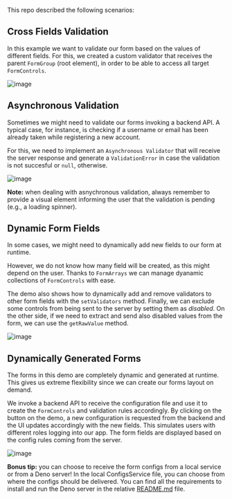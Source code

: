 This repo described the following scenarios:

## Cross Fields Validation
In this example we want to validate our form based on the values of different fields.
For this, we created a custom validator that receives the parent `FormGroup` (root element), in order to be able to access all target `FormControls`.

![image](https://user-images.githubusercontent.com/13237093/156926952-64bb6ac7-a1e7-45a8-8361-398ff15362a4.png)


## Asynchronous Validation
Sometimes we might need to validate our forms invoking a backend API. A typical case, for instance, is checking if a username or email has been already taken while registering a new account.

For this, we need to implement an `Asynchronous Validator` that will receive the server response and generate a `ValidationError` in case the validation is not succesful or `null`, otherwise.

![image](https://user-images.githubusercontent.com/13237093/156927084-ad474693-b388-4146-a921-06ee8b353558.png)

**Note:** when dealing with asnychronous validation, always remember to provide a visual element informing the user that the validation is pending (e.g., a loading spinner).


## Dynamic Form Fields
In some cases, we might need to dynamically add new fields to our form at runtime.

However, we do not know how many field will be created, as this might depend on the user. Thanks to `FormArrays` we can manage dyanamic collections of `FormControls` with ease.

The demo also shows how to dynamically add and remove validators to other form fields with the `setValidators` method. 
Finally, we can exclude some controls from being sent to the server by setting them as *disabled*. On the other side, if we need to extract and send also disabled values from the form, we can use the `getRawValue` method.

![image](https://user-images.githubusercontent.com/13237093/157322138-c8043d85-5c0c-473f-9275-82a8dfe31164.png)


## Dynamically Generated Forms
The forms in this demo are completely dynamic and generated at runtime. This gives us extreme flexibility since we can create our forms layout on demand.

We invoke a backend API to receive the configuration file and use it to create the `FormControls` and validation rules accordingly.
By clicking on the button on the demo, a new configuration is requested from the backend and the UI updates accordingly with the new fields. This simulates users with different roles logging into our app. The form fields are displayed based on the config rules coming from the server.

![image](https://user-images.githubusercontent.com/13237093/156927468-0c660009-14c8-4085-ace0-d0f638b8e9fd.png)

**Bonus tip:** you can choose to receive the form configs from a local service or from a Deno server! In the local ConfigsService file, you can choose from where the configs should be delivered. You can find all the requirements to install and run the Deno server in the relative [README.md](https://github.com/pacoita/ng-reactive-forms/blob/main/backend/README.md) file.



